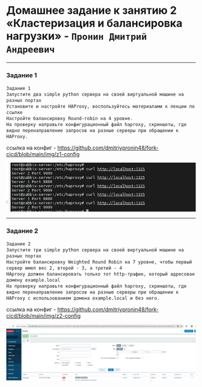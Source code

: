 # Домашнее задание к занятию 2 «Кластеризация и балансировка нагрузки» - `Пронин Дмитрий Андреевич`

---

### Задание 1

```
Задание 1
Запустите два simple python сервера на своей виртуальной машине на разных портах
Установите и настройте HAProxy, воспользуйтесь материалами к лекции по ссылке
Настройте балансировку Round-robin на 4 уровне.
На проверку направьте конфигурационный файл haproxy, скриншоты, где видно перенаправление запросов на разные серверы при обращении к HAProxy.
```
ссылка на конфиг - https://github.com/dmitriypronin48/fork-cicd/blob/main/img/z1-config

![скрин](https://github.com/dmitriypronin48/fork-cicd/blob/main/img/z1-2.jpg)




---

### Задание 2

```
Задание 2
Запустите три simple python сервера на своей виртуальной машине на разных портах
Настройте балансировку Weighted Round Robin на 7 уровне, чтобы первый сервер имел вес 2, второй - 3, а третий - 4
HAproxy должен балансировать только тот http-трафик, который адресован домену example.local
На проверку направьте конфигурационный файл haproxy, скриншоты, где видно перенаправление запросов на разные серверы при обращении к HAProxy c использованием домена example.local и без него.
```
ссылка на конфиг - https://github.com/dmitriypronin48/fork-cicd/blob/main/img/z2-config

![скрин](https://github.com/dmitriypronin48/fork-cicd/blob/main/img/z2-1.jpg)


